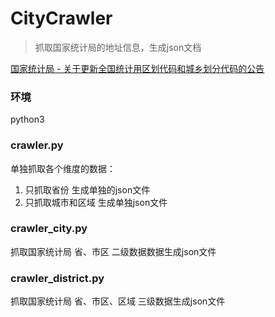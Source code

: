 # CityCrawler
> 抓取国家统计局的地址信息，生成json文档

[国家统计局 - 关于更新全国统计用区划代码和城乡划分代码的公告](http://www.stats.gov.cn/tjsj/tjbz/tjyqhdmhcxhfdm/2019/index.html)

### 环境
python3

### crawler.py
单独抓取各个维度的数据：

1. 只抓取省份 生成单独的json文件
2. 只抓取城市和区域 生成单独json文件

### crawler_city.py
抓取国家统计局 省、市区 二级数据数据生成json文件

### crawler_district.py
抓取国家统计局 省、市区、区域 三级数据生成json文件
